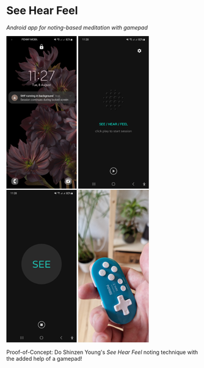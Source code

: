 # See Hear Feel

_Android app for noting-based meditation with gamepad_

<img alt="Screenshot 3" height="400" src=".readme/shf-screen-3.jpg"/> <img alt="Screenshot 1" height="400" src=".readme/shf-screen-1.jpg"/> <img alt="Screenshot 2" height="400" src=".readme/shf-screen-2.jpg"/> <img alt="Gamepas" height="400" src=".readme/shf-gamepad.jpg"/>

Proof-of-Concept: Do Shinzen Young's _See Hear Feel_ noting technique with the added help of a gamepad!
